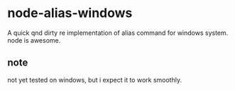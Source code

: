 # node-alias-windows

A quick qnd dirty re implementation of alias command for windows system.
node is awesome.

## note

not yet tested on windows, but i expect it to work smoothly.